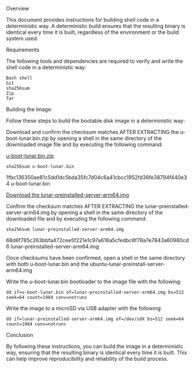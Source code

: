Overview


This document provides instructions for building shell code in a deterministic way. A deterministic build ensures that the resulting binary is 
identical every time it is built, regardless of the environment or the build system used.


Requirements


The following tools and dependencies are required to verify and write the shell code in a deterministic way:

    Bash shell
    Git
    sha256sum
    Zip
    Tar


Building the Image:


Follow these steps to build the bootable disk image in a deterministic way:



Download and confirm the checksum matches AFTER EXTRACTING the u-boot-lunar.bin.zip by opening a shell in the same directory of the downloaded image file 
and by executing the following command:

[u-boot-lunar.bin.zip](https://github.com/veryengineer/collab/files/11195583/u-boot-lunar.bin.zip)


``
sha256sum u-boot-lunar.bin
``

1fbc136350ae81c5dd1dc5bda35fc7d04c6a41cbcc1952fd36fe38794f440e34  u-boot-lunar.bin



[Download the lunar-preinstalled-server-arm64.img](https://mirrors.cloud.tencent.com/ubuntu-cdimage/ubuntu-server/daily-preinstalled/current/lunar-preinstalled-server-arm64.img.xz)


Confirm the checksum matches AFTER EXTRACTING the lunar-preinstalled-server-arm64.img by opening a shell in the same directory of the downloaded file and by
executing the following command:


``
sha256sum lunar-preinstalled-server-arm64.img
``

68d6f785c263bbfa472cee5f221e1c97a616a5cfedbc6f78a7e7843a60980cd6  lunar-preinstalled-server-arm64.img




Once checksums have been confirmed, open a shell in the same directory with both u-boot-lunar.bin and the ubuntu-lunar-preinstall-server-arm64.img

Write the u-boot-lunar.bin bootloader to the image file with the following:

``
dd if=u-boot-lunar.bin of=lunar-preinstalled-server-arm64.img bs=512 seek=64 count=1984 conv=notrunc
``

Write the image to a microSD via USB adapter with the following:

``
dd if=lunar-preinstalled-server-arm64.img of=/dev/sdX bs=512 seek=64 count=1984 conv=notrunc
``

Conclusion

By following these instructions, you can build the image in a deterministic way, ensuring that the resulting binary is identical every time it is built. 
This can help improve reproducibility and reliability of the build process.



